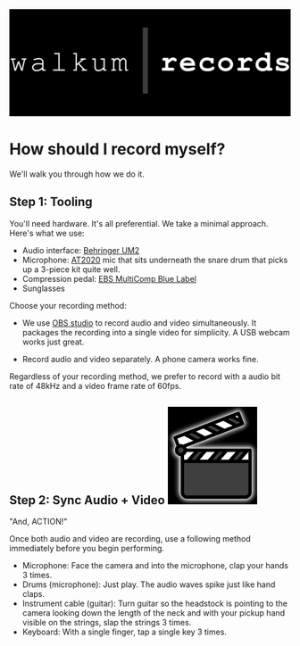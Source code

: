 <link href="./css/styles.css" rel="stylesheet" />

<div class="center">
<img src="./images/walkum_records.png" alt="walkum picture" class="title_picture_small">
</div>

# How should I <span class="green">record myself</span>?

We'll walk you through how we do it.

## Step 1: Tooling

You'll need hardware. It's all preferential. We take a minimal approach. Here's what we use:

- Audio interface: [Behringer UM2](https://www.behringer.com/product.html?modelCode=0805-AAL)
- Microphone: [AT2020](https://www.audio-technica.com/en-us/at2020) mic that sits underneath the snare drum that picks up a 3-piece kit quite well.
- Compression pedal: [EBS MultiComp Blue Label](https://ebssweden.com/content2/effects/ebs-multicomp-blue-label/)
- Sunglasses

Choose your recording method:

- We use [OBS studio](https://obsproject.com/) to record audio and video simultaneously. It packages the recording into a single video for simplicity. A USB webcam works just great.

- Record audio and video separately. A phone camera works fine.

Regardless of your recording method, we prefer to record with a audio bit rate of <span class="green">48kHz</span> and a video frame rate of <span class="green">60fps</span>.

## Step 2: Sync Audio + Video <img src="./images/clapper01.png" alt="clapper" class="clapper">

"And, ACTION!"

Once both audio and video are recording, use a following method immediately before you begin performing.

- Microphone: Face the camera and into the microphone, clap your hands 3 times.
- Drums (microphone): Just play. The audio waves spike just like hand claps.
- Instrument cable (guitar): Turn guitar so the headstock is pointing to the camera looking down the length of the neck and with your pickup hand visible on the strings, slap the strings 3 times.
- Keyboard: With a single finger, tap a single key 3 times.
